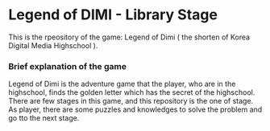 # Legend of DIMI - Library Stage
This is the rpeository of the game: Legend of Dimi ( the shorten of Korea Digital Media Highschool ).

### Brief explanation of the game
Legend of Dimi is the adventure game that the player, who are in the highschool, finds the golden letter which has the secret of the highschool. There are few stages in this game, and this repository is the one of stage. As player, there are some puzzles and knowledges to solve the problem and go tto the next stage.
